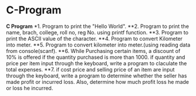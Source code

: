 # C-Program
**C Program**
*1. Program to print the "Hello World".
**2. Program to print the name, brach, college, roll no, reg No. using printf function.
**3. Program to print the ASCII value of the character.
**4. Program to convert Kilometer into meter.
**5. Program to convert kilometer into meter.(using reading data from console(scanf).
**6. While Purchasing certain items, a discount of 10% is offered if the quantity
   purchased is more than 1000. if quantity and price per item input through
   the keyboard, write a program to claculate the total expenses.
**7. if cost  price and selling price of an item are input through the keyboard,
   write a program to determine whether the seller has made profit or incurred loss.
   Also, determine how much profit loss he made or loss he incurred.
